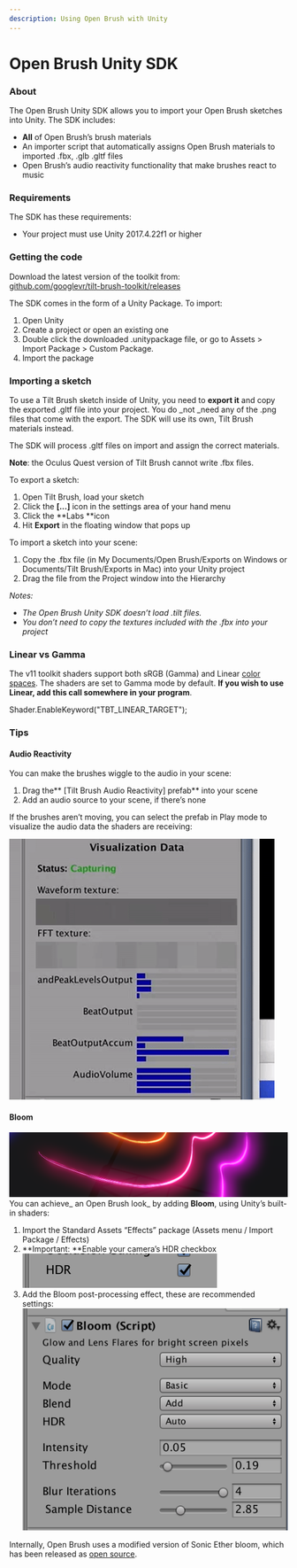 ```yaml
---
description: Using Open Brush with Unity
---
```


# Open Brush Unity SDK

### About <a href="_j7bdhxvyulyl" id="_j7bdhxvyulyl"></a>

The Open Brush Unity SDK allows you to import your Open Brush sketches into Unity. The SDK includes:

* **All** of Open Brush’s brush materials
* An importer script that automatically assigns Open Brush materials to imported .fbx, .glb .gltf files
* Open Brush’s audio reactivity functionality that make brushes react to music

### Requirements <a href="_q9lph11ngm09" id="_q9lph11ngm09"></a>

The SDK has these requirements:

* Your project must use Unity 2017.4.22f1 or higher

### Getting the code <a href="_iqjwk94xwdgd" id="_iqjwk94xwdgd"></a>

Download the latest version of the toolkit from:\
[github.com/googlevr/tilt-brush-toolkit/releases](https://github.com/googlevr/tilt-brush-toolkit/releases)

The SDK comes in the form of a Unity Package. To import:

1. Open Unity
2. Create a project or open an existing one
3. Double click the downloaded .unitypackage file, or go to Assets > Import Package > Custom Package.
4. Import the package

### Importing a sketch <a href="_6wwms1xya8em" id="_6wwms1xya8em"></a>

To use a Tilt Brush sketch inside of Unity, you need to **export it** and copy the exported .gltf file into your project. You do _not _need any of the .png files that come with the export. The SDK will use its own, Tilt Brush materials instead.

The SDK will process .gltf files on import and assign the correct materials.

**Note**: the Oculus Quest version of Tilt Brush cannot write .fbx files.&#x20;

To export a sketch:

1. Open Tilt Brush, load your sketch
2. Click the **\[...]** icon in the settings area of your hand menu
3. Click the **Labs **icon
4. Hit **Export** in the floating window that pops up

To import a sketch into your scene:

1. Copy the .fbx file (in My Documents/Open Brush/Exports on Windows or Documents/Tilt Brush/Exports in Mac) into your Unity project
2. Drag the file from the Project window into the Hierarchy

_Notes:_

* _The Open Brush Unity SDK doesn’t load .tilt files._
* _You don’t need to copy the textures included with the .fbx into your project_

### Linear vs Gamma <a href="_nvutjzw2fj1u" id="_nvutjzw2fj1u"></a>

The v11 toolkit shaders support both sRGB (Gamma) and Linear [color spaces](https://docs.unity3d.com/Manual/LinearRendering-LinearOrGammaWorkflow.html). The shaders are set to Gamma mode by default. **If you wish to use Linear, add this call somewhere in your program**.

Shader.EnableKeyword("TBT\_LINEAR\_TARGET");

### Tips <a href="_ibglt4zbyabz" id="_ibglt4zbyabz"></a>

#### Audio Reactivity <a href="_st8oph1ghsgx" id="_st8oph1ghsgx"></a>

You can make the brushes wiggle to the audio in your scene:

1. Drag the** \[Tilt Brush Audio Reactivity] prefab** into your scene
2. Add an audio source to your scene, if there’s none

If the brushes aren’t moving, you can select the prefab in Play mode to visualize the audio data the shaders are receiving:

![](../.gitbook/assets/0)

#### Bloom <a href="_7ljsa6ylg4rb" id="_7ljsa6ylg4rb"></a>

![](../.gitbook/assets/1)\
You can achieve_ an Open Brush look_ by adding **Bloom**, using Unity’s built-in shaders:

1. Import the Standard Assets “Effects” package (Assets menu / Import Package / Effects)
2. **Important: **Enable your camera’s HDR checkbox\
   ![](../.gitbook/assets/2)
3. Add the Bloom post-processing effect, these are recommended settings:\
   ![](../.gitbook/assets/3)

Internally, Open Brush uses a modified version of Sonic Ether bloom, which has been released as [open source](https://github.com/sonicether/SE-Natural-Bloom-Dirty-Lens).
